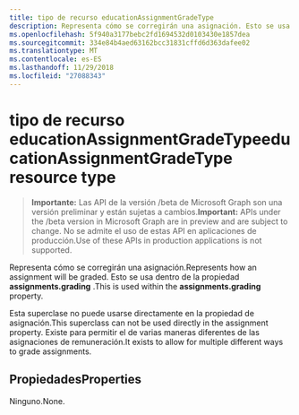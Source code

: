 ```yaml
---
title: tipo de recurso educationAssignmentGradeType
description: Representa cómo se corregirán una asignación. Esto se usa dentro de la propiedad **assignments.grading** .
ms.openlocfilehash: 5f940a3177bebc2fd1694532d0103430e1857dea
ms.sourcegitcommit: 334e84b4aed63162bcc31831cffd6d363dafee02
ms.translationtype: MT
ms.contentlocale: es-ES
ms.lasthandoff: 11/29/2018
ms.locfileid: "27088343"
---
```

# <a name="educationassignmentgradetype-resource-type"></a><span data-ttu-id="07887-104">tipo de recurso educationAssignmentGradeType</span><span class="sxs-lookup"><span data-stu-id="07887-104">educationAssignmentGradeType resource type</span></span>

> <span data-ttu-id="07887-105">**Importante:** Las API de la versión /beta de Microsoft Graph son una versión preliminar y están sujetas a cambios.</span><span class="sxs-lookup"><span data-stu-id="07887-105">**Important:** APIs under the /beta version in Microsoft Graph are in preview and are subject to change.</span></span> <span data-ttu-id="07887-106">No se admite el uso de estas API en aplicaciones de producción.</span><span class="sxs-lookup"><span data-stu-id="07887-106">Use of these APIs in production applications is not supported.</span></span>

<span data-ttu-id="07887-107">Representa cómo se corregirán una asignación.</span><span class="sxs-lookup"><span data-stu-id="07887-107">Represents how an assignment will be graded.</span></span> <span data-ttu-id="07887-108">Esto se usa dentro de la propiedad **assignments.grading** .</span><span class="sxs-lookup"><span data-stu-id="07887-108">This is used within the **assignments.grading** property.</span></span>

<span data-ttu-id="07887-109">Esta superclase no puede usarse directamente en la propiedad de asignación.</span><span class="sxs-lookup"><span data-stu-id="07887-109">This superclass can not be used directly in the assignment property.</span></span> <span data-ttu-id="07887-110">Existe para permitir el de varias maneras diferentes de las asignaciones de remuneración.</span><span class="sxs-lookup"><span data-stu-id="07887-110">It exists to allow for multiple different ways to grade assignments.</span></span>


## <a name="properties"></a><span data-ttu-id="07887-111">Propiedades</span><span class="sxs-lookup"><span data-stu-id="07887-111">Properties</span></span>

<span data-ttu-id="07887-112">Ninguno.</span><span class="sxs-lookup"><span data-stu-id="07887-112">None.</span></span>

<!-- uuid: 8fcb5dbc-d5aa-4681-8e31-b001d5168d79
2015-10-25 14:57:30 UTC -->
<!-- {
  "type": "#page.annotation",
  "description": "educationAssignmentGradeType resource",
  "keywords": "",
  "section": "documentation",
  "tocPath": ""
}-->